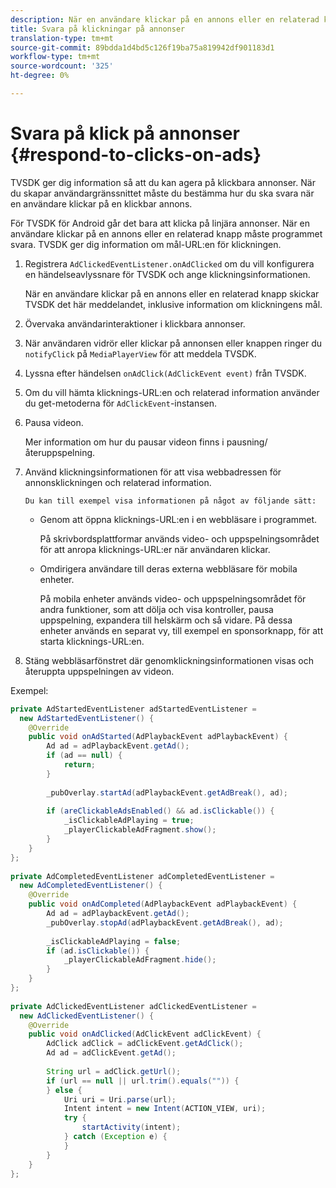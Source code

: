 ```yaml
---
description: När en användare klickar på en annons eller en relaterad knapp måste programmet svara. TVSDK ger dig information om mål-URL:en för klickningen.
title: Svara på klickningar på annonser
translation-type: tm+mt
source-git-commit: 89bdda1d4bd5c126f19ba75a819942df901183d1
workflow-type: tm+mt
source-wordcount: '325'
ht-degree: 0%

---
```



# Svara på klick på annonser {#respond-to-clicks-on-ads}

TVSDK ger dig information så att du kan agera på klickbara annonser. När du skapar användargränssnittet måste du bestämma hur du ska svara när en användare klickar på en klickbar annons.

För TVSDK för Android går det bara att klicka på linjära annonser.
När en användare klickar på en annons eller en relaterad knapp måste programmet svara. TVSDK ger dig information om mål-URL:en för klickningen.

1. Registrera `AdClickedEventListener.onAdClicked` om du vill konfigurera en händelseavlyssnare för TVSDK och ange klickningsinformationen.

   När en användare klickar på en annons eller en relaterad knapp skickar TVSDK det här meddelandet, inklusive information om klickningens mål.
1. Övervaka användarinteraktioner i klickbara annonser.
1. När användaren vidrör eller klickar på annonsen eller knappen ringer du `notifyClick` på `MediaPlayerView` för att meddela TVSDK.
1. Lyssna efter händelsen `onAdClick(AdClickEvent event)` från TVSDK.
1. Om du vill hämta klicknings-URL:en och relaterad information använder du get-metoderna för `AdClickEvent`-instansen.
1. Pausa videon.

   Mer information om hur du pausar videon finns i pausning/återuppspelning.
1. Använd klickningsinformationen för att visa webbadressen för annonsklickningen och relaterad information.

       Du kan till exempel visa informationen på något av följande sätt:
   
   * Genom att öppna klicknings-URL:en i en webbläsare i programmet.

      På skrivbordsplattformar används video- och uppspelningsområdet för att anropa klicknings-URL:er när användaren klickar.
   * Omdirigera användare till deras externa webbläsare för mobila enheter.

      På mobila enheter används video- och uppspelningsområdet för andra funktioner, som att dölja och visa kontroller, pausa uppspelning, expandera till helskärm och så vidare. På dessa enheter används en separat vy, till exempel en sponsorknapp, för att starta klicknings-URL:en.

1. Stäng webbläsarfönstret där genomklickningsinformationen visas och återuppta uppspelningen av videon.

<!--<a id="example_2D93228E510D438C8AB5559897817A47"></a>-->

Exempel:

```java
private AdStartedEventListener adStartedEventListener =  
  new AdStartedEventListener() { 
    @Override 
    public void onAdStarted(AdPlaybackEvent adPlaybackEvent) { 
        Ad ad = adPlaybackEvent.getAd(); 
        if (ad == null) { 
            return; 
        } 
 
        _pubOverlay.startAd(adPlaybackEvent.getAdBreak(), ad); 
 
        if (areClickableAdsEnabled() && ad.isClickable()) { 
            _isClickableAdPlaying = true; 
            _playerClickableAdFragment.show(); 
        } 
    } 
}; 
 
private AdCompletedEventListener adCompletedEventListener =  
  new AdCompletedEventListener() { 
    @Override 
    public void onAdCompleted(AdPlaybackEvent adPlaybackEvent) { 
        Ad ad = adPlaybackEvent.getAd(); 
        _pubOverlay.stopAd(adPlaybackEvent.getAdBreak(), ad); 
 
        _isClickableAdPlaying = false; 
        if (ad.isClickable()) { 
            _playerClickableAdFragment.hide(); 
        } 
    } 
}; 
 
private AdClickedEventListener adClickedEventListener =  
  new AdClickedEventListener() { 
    @Override 
    public void onAdClicked(AdClickEvent adClickEvent) { 
        AdClick adClick = adClickEvent.getAdClick(); 
        Ad ad = adClickEvent.getAd(); 
 
        String url = adClick.getUrl(); 
        if (url == null || url.trim().equals("")) { 
        } else { 
            Uri uri = Uri.parse(url); 
            Intent intent = new Intent(ACTION_VIEW, uri); 
            try { 
                startActivity(intent); 
            } catch (Exception e) { 
            } 
        } 
    } 
}; 
```

